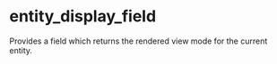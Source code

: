 # entity_display_field
Provides a field which returns the rendered view mode for the current entity.
